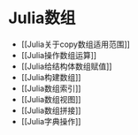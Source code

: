 # Julia数组

- [[Julia关于copy数组适用范围]]
- [[Julia操作数组运算]]
- [[Julia给结构体数组赋值]]
- [[Julia构建数组]]
- [[Julia数组索引]]
- [[Julia数组视图]]
- [[Julia数组拼接]]
- [[Julia字典操作]]